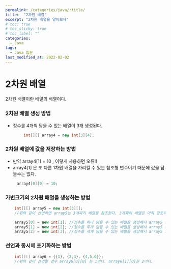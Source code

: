```yaml
---
permalink: /categories/java/:title/
title:  "2차원 배열"
excerpt: "2차원 배열을 알아보자"
# toc: true
# toc_sticky: true
# toc_label: ""
categories:
  - Java
tags:
  - Java 입문
last_modified_at: 2022-02-02
---
```


# 2차원 배열
2차원 배열이란 배열의 배열이다.

### 2차원 배열 생성 방법
- 정수를 4개씩 담을 수 있는 배열이 3개 생성된다.
```java 
        int[][] array4 = new int[3][4];
```
### 2차원 배열에 값을 저장하는 방법
- 만약 array4[1] = 10 ; 이렇게 사용하면 오류!!
- array4[1] 은 또 다른 1차원 배열을 가리킬 수 있는 참조형 변수이기 때문에 값을 담을수는 없다.
```java
     array4[0][0] = 10; 
```
### 가변크기의 2차원 배열을 생성하는 방법
```java    
    int[][] array5 = new int[3][];
    //위와 같이 선언하면 array5는 3개짜리 배열을 참조한다. 3개짜리 배열은 아직 참조하는 배열이 없다는 것을 의미.

    array5[0] = new int[1]; //정수를 하나 담을 수 있는 배열을 생성해서 array5 의 0 번째 인덱스가 참조한다.  
    array5[1] = new int[2]; //정수를 두개 담을 수 있는 배열을 생성해서 array5 의 1 번째 인덱스가 참조한다.  
    array5[2] = new int[3]; //정수를 세개 담을 수 있는 배열을 생성해서 array5 의 2 번째 인덱스가 참조한다. 
```
### 선언과 동시에 초기화하는 방법
```java
    int[][] array6 = {{1}, {2,3}, {4,5,6}};
    //위와 같이 선언할 경우 array6[0][0] 는 1이다. array6[1][0]은 2이다. 
```
